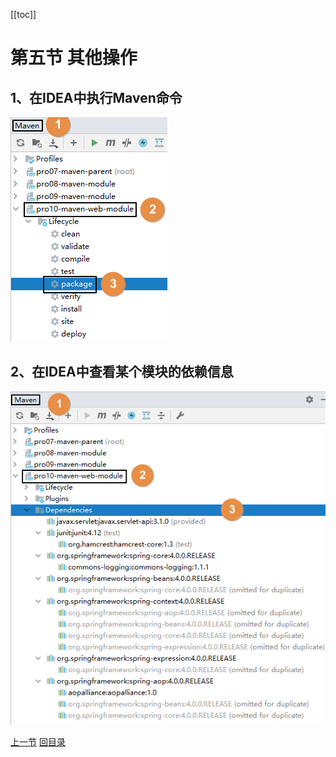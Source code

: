 [[toc]]

# 第五节 其他操作



## 1、在IDEA中执行Maven命令

![./images](./images/img040.png)



## 2、在IDEA中查看某个模块的依赖信息

![./images](./images/img041.png)



[上一节](verse04.html) [回目录](index.html)